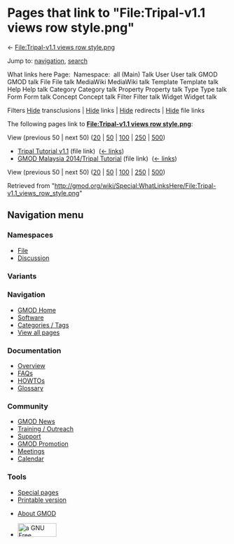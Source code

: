 <div id="mw-page-base" class="noprint">

</div>

<div id="mw-head-base" class="noprint">

</div>

<div id="content" class="mw-body" role="main">

<span id="top"></span>

<div id="mw-js-message" style="display:none;">

</div>



# <span dir="auto">Pages that link to "File:Tripal-v1.1 views row style.png"</span>

<div id="bodyContent">

<div id="contentSub">

← [File:Tripal-v1.1 views row
style.png](/wiki/File:Tripal-v1.1_views_row_style.png "File:Tripal-v1.1 views row style.png")

</div>

<div id="jump-to-nav" class="mw-jump">

Jump to: [navigation](#mw-navigation), [search](#p-search)

</div>

<div id="mw-content-text">

What links here Page:  Namespace:  all (Main) Talk User User talk GMOD
GMOD talk File File talk MediaWiki MediaWiki talk Template Template talk
Help Help talk Category Category talk Property Property talk Type Type
talk Form Form talk Concept Concept talk Filter Filter talk Widget
Widget talk

Filters
[Hide](/mediawiki/index.php?title=Special:WhatLinksHere/File:Tripal-v1.1_views_row_style.png&hidetrans=1 "Special:WhatLinksHere/File:Tripal-v1.1 views row style.png")
transclusions \|
[Hide](/mediawiki/index.php?title=Special:WhatLinksHere/File:Tripal-v1.1_views_row_style.png&hidelinks=1 "Special:WhatLinksHere/File:Tripal-v1.1 views row style.png")
links \|
[Hide](/mediawiki/index.php?title=Special:WhatLinksHere/File:Tripal-v1.1_views_row_style.png&hideredirs=1 "Special:WhatLinksHere/File:Tripal-v1.1 views row style.png")
redirects \|
[Hide](/mediawiki/index.php?title=Special:WhatLinksHere/File:Tripal-v1.1_views_row_style.png&hideimages=1 "Special:WhatLinksHere/File:Tripal-v1.1 views row style.png")
file links

The following pages link to **[File:Tripal-v1.1 views row
style.png](/wiki/File:Tripal-v1.1_views_row_style.png "File:Tripal-v1.1 views row style.png")**:

View (previous 50 \| next 50)
([20](/mediawiki/index.php?title=Special:WhatLinksHere/File:Tripal-v1.1_views_row_style.png&limit=20 "Special:WhatLinksHere/File:Tripal-v1.1 views row style.png")
\|
[50](/mediawiki/index.php?title=Special:WhatLinksHere/File:Tripal-v1.1_views_row_style.png&limit=50 "Special:WhatLinksHere/File:Tripal-v1.1 views row style.png")
\|
[100](/mediawiki/index.php?title=Special:WhatLinksHere/File:Tripal-v1.1_views_row_style.png&limit=100 "Special:WhatLinksHere/File:Tripal-v1.1 views row style.png")
\|
[250](/mediawiki/index.php?title=Special:WhatLinksHere/File:Tripal-v1.1_views_row_style.png&limit=250 "Special:WhatLinksHere/File:Tripal-v1.1 views row style.png")
\|
[500](/mediawiki/index.php?title=Special:WhatLinksHere/File:Tripal-v1.1_views_row_style.png&limit=500 "Special:WhatLinksHere/File:Tripal-v1.1 views row style.png"))

- [Tripal Tutorial
  v1.1](/wiki/Tripal_Tutorial_v1.1 "Tripal Tutorial v1.1") (file link) ‎
  <span class="mw-whatlinkshere-tools">([←
  links](/mediawiki/index.php?title=Special:WhatLinksHere&target=Tripal+Tutorial+v1.1 "Special:WhatLinksHere"))</span>
- [GMOD Malaysia 2014/Tripal
  Tutorial](/wiki/GMOD_Malaysia_2014/Tripal_Tutorial "GMOD Malaysia 2014/Tripal Tutorial")
  (file link) ‎ <span class="mw-whatlinkshere-tools">([←
  links](/mediawiki/index.php?title=Special:WhatLinksHere&target=GMOD+Malaysia+2014%2FTripal+Tutorial "Special:WhatLinksHere"))</span>

View (previous 50 \| next 50)
([20](/mediawiki/index.php?title=Special:WhatLinksHere/File:Tripal-v1.1_views_row_style.png&limit=20 "Special:WhatLinksHere/File:Tripal-v1.1 views row style.png")
\|
[50](/mediawiki/index.php?title=Special:WhatLinksHere/File:Tripal-v1.1_views_row_style.png&limit=50 "Special:WhatLinksHere/File:Tripal-v1.1 views row style.png")
\|
[100](/mediawiki/index.php?title=Special:WhatLinksHere/File:Tripal-v1.1_views_row_style.png&limit=100 "Special:WhatLinksHere/File:Tripal-v1.1 views row style.png")
\|
[250](/mediawiki/index.php?title=Special:WhatLinksHere/File:Tripal-v1.1_views_row_style.png&limit=250 "Special:WhatLinksHere/File:Tripal-v1.1 views row style.png")
\|
[500](/mediawiki/index.php?title=Special:WhatLinksHere/File:Tripal-v1.1_views_row_style.png&limit=500 "Special:WhatLinksHere/File:Tripal-v1.1 views row style.png"))

</div>

<div class="printfooter">

Retrieved from
"<http://gmod.org/wiki/Special:WhatLinksHere/File:Tripal-v1.1_views_row_style.png>"

</div>

<div id="catlinks" class="catlinks catlinks-allhidden">

</div>

<div class="visualClear">

</div>

</div>

</div>

<div id="mw-navigation">

## Navigation menu

<div id="mw-head">



<div id="left-navigation">

<div id="p-namespaces" class="vectorTabs" role="navigation"
aria-labelledby="p-namespaces-label">

### Namespaces

- <span id="ca-nstab-image"><a href="/wiki/File:Tripal-v1.1_views_row_style.png" accesskey="c"
  title="View the file page [c]">File</a></span>
- <span id="ca-talk"><a
  href="/mediawiki/index.php?title=File_talk:Tripal-v1.1_views_row_style.png&amp;action=edit&amp;redlink=1"
  accesskey="t"
  title="Discussion about the content page [t]">Discussion</a></span>

</div>

<div id="p-variants" class="vectorMenu emptyPortlet" role="navigation"
aria-labelledby="p-variants-label">

### 

### Variants[](#)

<div class="menu">

</div>

</div>

</div>

<div id="right-navigation">





</div>



</div>

</div>

</div>

<div id="mw-panel">

<div id="p-logo" role="banner">

<a href="/wiki/Main_Page"
style="background-image: url(http://gmod.org/images/GMOD-cogs.png);"
title="Visit the main page"></a>

</div>

<div id="p-Navigation" class="portal" role="navigation"
aria-labelledby="p-Navigation-label">

### Navigation

<div class="body">

- <span id="n-GMOD-Home">[GMOD Home](/wiki/Main_Page)</span>
- <span id="n-Software">[Software](/wiki/GMOD_Components)</span>
- <span id="n-Categories-.2F-Tags">[Categories /
  Tags](/wiki/Categories)</span>
- <span id="n-View-all-pages">[View all
  pages](/wiki/Special:AllPages)</span>

</div>

</div>

<div id="p-Documentation" class="portal" role="navigation"
aria-labelledby="p-Documentation-label">

### Documentation

<div class="body">

- <span id="n-Overview">[Overview](/wiki/Overview)</span>
- <span id="n-FAQs">[FAQs](/wiki/Category:FAQ)</span>
- <span id="n-HOWTOs">[HOWTOs](/wiki/Category:HOWTO)</span>
- <span id="n-Glossary">[Glossary](/wiki/Glossary)</span>

</div>

</div>

<div id="p-Community" class="portal" role="navigation"
aria-labelledby="p-Community-label">

### Community

<div class="body">

- <span id="n-GMOD-News">[GMOD News](/wiki/GMOD_News)</span>
- <span id="n-Training-.2F-Outreach">[Training /
  Outreach](/wiki/Training_and_Outreach)</span>
- <span id="n-Support">[Support](/wiki/Support)</span>
- <span id="n-GMOD-Promotion">[GMOD
  Promotion](/wiki/GMOD_Promotion)</span>
- <span id="n-Meetings">[Meetings](/wiki/Meetings)</span>
- <span id="n-Calendar">[Calendar](/wiki/Calendar)</span>

</div>

</div>

<div id="p-tb" class="portal" role="navigation"
aria-labelledby="p-tb-label">

### Tools

<div class="body">

- <span id="t-specialpages"><a href="/wiki/Special:SpecialPages" accesskey="q"
  title="A list of all special pages [q]">Special pages</a></span>
- <span id="t-print"><a
  href="/mediawiki/index.php?title=Special:WhatLinksHere/File:Tripal-v1.1_views_row_style.png&amp;printable=yes"
  rel="alternate" accesskey="p"
  title="Printable version of this page [p]">Printable version</a></span>

</div>

</div>

</div>

</div>

<div id="footer" role="contentinfo">

- <span id="footer-places-about">[About
  GMOD](/wiki/GMOD:About "GMOD:About")</span>

<!-- -->

- <span id="footer-copyrightico">[<img src="http://www.gnu.org/graphics/gfdl-logo-small.png" width="88"
  height="31" alt="a GNU Free Documentation License" />](http://www.gnu.org/licenses/fdl-1.3.html)</span>


<div style="clear:both">

</div>

</div>
